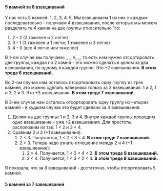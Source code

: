 #### 5 камней за 8 взвешиваний

У нас есть 5 камней: 1, 2, 3, 4, 5.
Мы взвешиваем 1 из них с каждым последовательно - получаем 4 взвешивания, после которых мы можем разделить те 4 камня на две группы относительно 1го:

1. 2 - 2 (2 тяжелее и 2 легче)
2. 3 - 1 (3 тяжелее и 1 легче; 1 тяжелее и 3 легче)
3. 4 - 0 (все 4 легче или тяжелее)

В 1-ом случае мы получаем: _ _ V_ _, то есть нам нужно отсортировать две группы, каждая по 2 камня - это можно сделать в целом за два взвешивания, по одному в каждой группе. Это +2 взвешивания. **В этом треде 6 взвешиваний.**

Во 2-ом случае нам осталось отсортировать одну группу из трех камней, это можно сделать наверняка только за 3 взвешивания: 1 и 2, 1 и 3, 2 и 3. Это +3 взвешивания. **В этом треде 7 взвешиваний.**

В 3-ем случае нам осталось отсортировать одну группу из четырех камней - в худшем случае это будет сделано за 4 взвешивания:

1. Делим на две группы: 1 и 2, 3 и 4. Внутри каждой группы проводим одно взвешивание - уже +2 взвешивания. Для простоты, расположим их так: 1 < 2 и 3 < 4.
2. Сравним 2 и 3 (+1 взвешивания):
    1. 2 < 3. Получается, 1 < 2 < 3 < 4. **В этом треде 7 взвешиваний.**
    2. 2 > 3. Теперь надо узнать отношение между 2 и 4 (+1 взвешивание):
        1. 2 > 4. Получается, 1 < 3 < 4 < 2. **В этом треде 8 взвешиваний.**
        2. 2 < 4. Получается, 1 < 3 < 2 < 4. **В этом треде 8 взвешиваний.**

Я показала, что за 8 взвешиваний - достаточно, чтобы отсортировать 5 камней.

#### 5 камней за 7 взвешиваний

